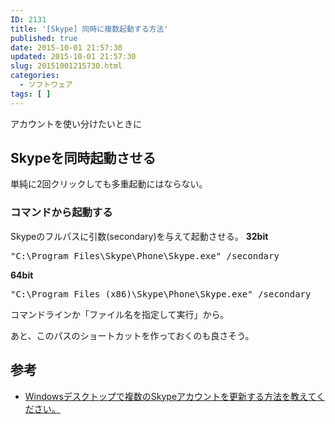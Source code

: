 ```yaml
---
ID: 2131
title: '[Skype] 同時に複数起動する方法'
published: true
date: 2015-10-01 21:57:30
updated: 2015-10-01 21:57:30
slug: 20151001215730.html
categories:
  - ソフトウェア
tags: [ ]
---
```

アカウントを使い分けたいときに
<!--more-->
<h2>Skypeを同時起動させる</h2>
単純に2回クリックしても多重起動にはならない。

<h3>コマンドから起動する</h3>
Skypeのフルパスに引数(secondary)を与えて起動させる。
<b>32bit</b>
<pre class="cmd">"C:\Program Files\Skype\Phone\Skype.exe" /secondary</pre>
<b>64bit</b>
<pre class="cmd">"C:\Program Files (x86)\Skype\Phone\Skype.exe" /secondary</pre>
コマンドラインか「ファイル名を指定して実行」から。

あと、このパスのショートカットを作っておくのも良さそう。
<h2>参考</h2>
<ul>
<li><a href="https://support.skype.com/ja/faq/FA829/" target="_blank">Windowsデスクトップで複数のSkypeアカウントを更新する方法を教えてください。</a></li>
</ul>
